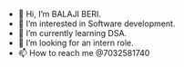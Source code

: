 - 👋 Hi, I’m BALAJI BERI.
- 👀 I’m interested in Software development.
- 🌱 I’m currently learning DSA.
- 💞️ I’m looking for an intern role.
- 📫 How to reach me @7032581740

<!---
Balajiberi13/Balajiberi13 is a ✨ special ✨ repository because its `README.md` (this file) appears on your GitHub profile.
You can click the Preview link to take a look at your changes.
--->

